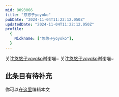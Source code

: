 ```yaml
---
mid: 8093066
title: "悠悠子yoyoko"
pubDate: "2024-11-04T11:22:12.050Z"
updatedDate: "2024-11-04T11:22:12.050Z"
profile:
  {
    Nickname: ["悠悠子yoyoko"],
  }
---
```


关注[悠悠子yoyoko](https://space.bilibili.com/8093066)谢谢喵~ 关注[悠悠子yoyoko](https://space.bilibili.com/8093066)谢谢喵~

## 此条目有待补充
你可以在[这里](https://github.com/Yuhanawa/VTuber.ICU-Content/edit/master/v/悠悠子yoyoko/index.md)编辑本文
